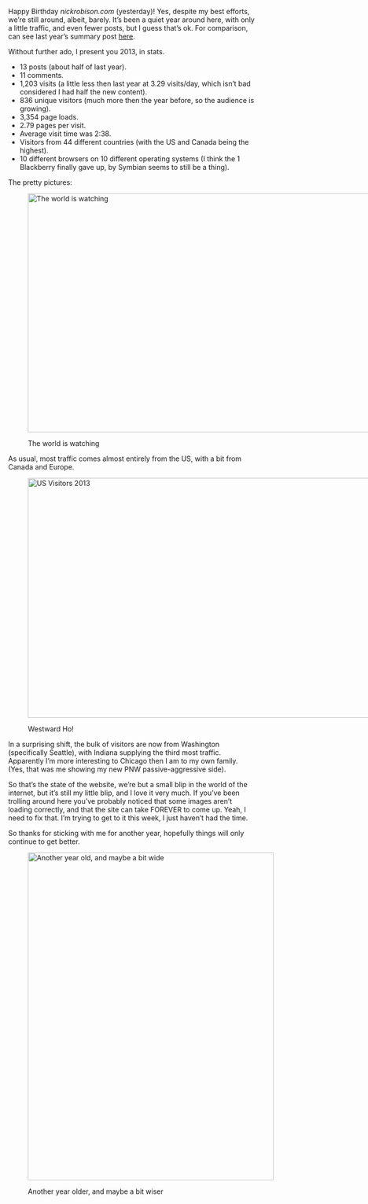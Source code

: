 <div class="kcite-section" kcite-section-id="710">
  <p>
    Happy Birthday <em>nickrobison.com </em>(yesterday)! Yes, despite my best efforts, we&#8217;re still around, albeit, barely. It&#8217;s been a quiet year around here, with only a little traffic, and even fewer posts, but I guess that&#8217;s ok. For comparison, can see last year&#8217;s summary post <a title="Happy Birthday!" href="http://www.nickrobison.com/2013/01/26/happy-birthday/">here</a>.
  </p>
  
  <p>
    Without further ado, I present you 2013, in stats.
  </p>
  
  <ul>
    <li>
      13 posts (about half of last year).
    </li>
    <li>
      11 comments.
    </li>
    <li>
      1,203 visits (a little less then last year at 3.29 visits/day, which isn&#8217;t bad considered I had half the new content).
    </li>
    <li>
      836 unique visitors (much more then the year before, so the audience is growing).
    </li>
    <li>
      3,354 page loads.
    </li>
    <li>
      2.79 pages per visit.
    </li>
    <li>
      Average visit time was 2:38.
    </li>
    <li>
      Visitors from 44 different countries (with the US and Canada being the highest).
    </li>
    <li>
      10 different browsers on 10 different operating systems (I think the 1 Blackberry finally gave up, by Symbian seems to still be a thing).
    </li>
  </ul>
  
  <p>
    The pretty pictures:
  </p><figure id="attachment_712" style="width: 1033px" class="wp-caption aligncenter">
  
  <a href="http://www.nickrobison.com/wp-content/uploads/2014/01/Screen-Shot-2014-01-27-at-10.42.31-AM.png"><img class="size-full wp-image-712" alt="The world is watching" src="http://www.nickrobison.com/wp-content/uploads/2014/01/Screen-Shot-2014-01-27-at-10.42.31-AM.png" width="1033" height="486" srcset="https://www.nickrobison.com/wp-content/uploads/2014/01/Screen-Shot-2014-01-27-at-10.42.31-AM.png 1033w, https://www.nickrobison.com/wp-content/uploads/2014/01/Screen-Shot-2014-01-27-at-10.42.31-AM-300x141.png 300w, https://www.nickrobison.com/wp-content/uploads/2014/01/Screen-Shot-2014-01-27-at-10.42.31-AM-1024x481.png 1024w, https://www.nickrobison.com/wp-content/uploads/2014/01/Screen-Shot-2014-01-27-at-10.42.31-AM-500x235.png 500w" sizes="(max-width: 1033px) 100vw, 1033px" /></a><figcaption class="wp-caption-text">The world is watching</figcaption></figure> 
  
  <p>
    As usual, most traffic comes almost entirely from the US, with a bit from Canada and Europe.
  </p><figure id="attachment_713" style="width: 1035px" class="wp-caption aligncenter">
  
  <a href="http://www.nickrobison.com/wp-content/uploads/2014/01/Screen-Shot-2014-01-27-at-10.43.30-AM.png"><img class=" wp-image-713" alt="US Visitors 2013" src="http://www.nickrobison.com/wp-content/uploads/2014/01/Screen-Shot-2014-01-27-at-10.43.30-AM.png" width="1035" height="488" srcset="https://www.nickrobison.com/wp-content/uploads/2014/01/Screen-Shot-2014-01-27-at-10.43.30-AM.png 1035w, https://www.nickrobison.com/wp-content/uploads/2014/01/Screen-Shot-2014-01-27-at-10.43.30-AM-300x141.png 300w, https://www.nickrobison.com/wp-content/uploads/2014/01/Screen-Shot-2014-01-27-at-10.43.30-AM-1024x482.png 1024w, https://www.nickrobison.com/wp-content/uploads/2014/01/Screen-Shot-2014-01-27-at-10.43.30-AM-500x235.png 500w" sizes="(max-width: 1035px) 100vw, 1035px" /></a><figcaption class="wp-caption-text">Westward Ho!</figcaption></figure> 
  
  <p>
    In a surprising shift, the bulk of visitors are now from Washington (specifically Seattle), with Indiana supplying the third most traffic. Apparently I&#8217;m more interesting to Chicago then I am to my own family. (Yes, that was me showing my new PNW passive-aggressive side).
  </p>
  
  <p>
    So that&#8217;s the state of the website, we&#8217;re but a small blip in the world of the internet, but it&#8217;s still my little blip, and I love it very much. If you&#8217;ve been trolling around here you&#8217;ve probably noticed that some images aren&#8217;t loading correctly, and that the site can take FOREVER to come up. Yeah, I need to fix that. I&#8217;m trying to get to it this week, I just haven&#8217;t had the time.
  </p>
  
  <p>
    So thanks for sticking with me for another year, hopefully things will only continue to get better.
  </p><figure id="attachment_423" style="width: 500px" class="wp-caption aligncenter">
  
  <a href="http://www.nickrobison.com/wp-content/uploads/2013/01/cupcake-candles.jpg"><img class="size-full wp-image-423  " alt="Another year old, and maybe a bit wide" src="http://www.nickrobison.com/wp-content/uploads/2013/01/cupcake-candles.jpg" width="500" height="667" srcset="https://www.nickrobison.com/wp-content/uploads/2013/01/cupcake-candles.jpg 500w, https://www.nickrobison.com/wp-content/uploads/2013/01/cupcake-candles-224x300.jpg 224w" sizes="(max-width: 500px) 100vw, 500px" /></a><figcaption class="wp-caption-text">Another year older, and maybe a bit wiser</figcaption></figure> <!-- kcite active, but no citations found -->
</div>

<!-- kcite-section 710 -->